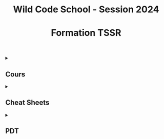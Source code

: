 <div align="center"><h1>Wild Code School - Session 2024</h1></div>
<div align="center"><h1>Formation TSSR</h1></div>
<br>
<br>

<details>
<summary><h2>Cours</h2></summary>
  <details>
  <summary><strong>Bash</strong></summary>
    
  - [Les scripts Bash - partie 1](https://github.com/ThoXinou/Cours_TSSR/blob/main/Bash/Les%20scripts%20Bash%20-%20partie%201.md)
  - [Les scripts Bash - partie 2](https://github.com/ThoXinou/Cours_TSSR/blob/main/Bash/Les%20scripts%20Bash%20-%20partie%202.md)
  - [Les scripts Bash - partie 3](https://github.com/ThoXinou/Cours_TSSR/blob/main/Bash/Les%20scripts%20Bash%20-%20partie%203.md)

  </details>
  
  <details>
  <summary><strong>Cybersécurité</strong></summary>

  - [Sécuriser les systèmes](https://github.com/ThoXinou/Cours_TSSR/blob/main/Cybers%C3%A9curit%C3%A9/S%C3%A9curiser%20les%20syst%C3%A8mes.md)

  </details>
  
  <details>
  <summary><strong>IT Management</strong></summary>

  - [Gestion des mises à jour](https://github.com/ThoXinou/Cours_TSSR/blob/main/IT%20Management/Gestion%20des%20mises%20%C3%A0%20jour.md)
  - [Journalisation](https://github.com/ThoXinou/Cours_TSSR/blob/main/IT%20Management/Journalisation.md)
  - [La messagerie](https://github.com/ThoXinou/Cours_TSSR/blob/main/IT%20Management/La%20messagerie.md)
  - [La supervision](https://github.com/ThoXinou/Cours_TSSR/blob/main/IT%20Management/La%20supervision.md)
  - [Le cloud](https://github.com/ThoXinou/Cours_TSSR/blob/main/IT%20Management/Le%20cloud.md)
  - [Les services bureautiques](https://github.com/ThoXinou/Cours_TSSR/blob/main/IT%20Management/Les%20services%20bureautiques.md)
  - [Sauvegarde & Archivage](https://github.com/ThoXinou/Cours_TSSR/blob/main/IT%20Management/Sauvegarde%20%26%20Archivage.md)
  - [Suivi de parc informatique](https://github.com/ThoXinou/Cours_TSSR/blob/main/IT%20Management/Suivi%20de%20parc%20informatique.md)
  - [Suivi des incidents](https://github.com/ThoXinou/Cours_TSSR/blob/main/IT%20Management/Suivi%20des%20incidents.md)


  </details>

  <details>
  <summary><strong>Méthodes</strong></summary>
  
  - [Git - GitHub](https://github.com/ThoXinou/Cours_TSSR/blob/main/M%C3%A9thodes/Git_GitHub.md)
  - [Introduction aux méthodes agiles](https://github.com/ThoXinou/Cours_TSSR/blob/main/M%C3%A9thodes/Introduction%20aux%20m%C3%A9thodes%20agiles.md)

  </details>

  <details>
  <summary><strong>OS</strong></summary>

  - [Architecture des ordinateurs (notions)](https://github.com/ThoXinou/Cours_TSSR/blob/main/OS/Architecture%20des%20ordinateurs%20(notions).md)
  - [Gestion du stockage](https://github.com/ThoXinou/Cours_TSSR/blob/main/OS/OS%20-%20Gestion%20du%20stockage.md)
  - [Gestion processeur et mémoire](https://github.com/ThoXinou/Cours_TSSR/blob/main/OS/OS%20-%20Gestion%20processeur%20et%20m%C3%A9moire.md)
  - [Interpréteurs de commandes](https://github.com/ThoXinou/Cours_TSSR/blob/main/OS/OS%20-%20Interpr%C3%A9teurs%20de%20commandes.md)
  - [Qu'est-ce qu'un système d'exploitation](https://github.com/ThoXinou/Cours_TSSR/blob/main/OS/OS%20-%20Qu'est-ce%20qu'un%20syst%C3%A8me%20d'exploitation.md)
  - [Stockage avancé](https://github.com/ThoXinou/Cours_TSSR/blob/main/OS/Stockage%20avanc%C3%A9.md)

  </details>

  <details>
  <summary><strong>Passage Titre</strong></summary>

  - [TSSR - Passage de titre](https://github.com/ThoXinou/Cours_TSSR/blob/main/Passage%20Titre/TSSR%20-%20Passage%20de%20titre.md)

  </details>

  <details>
  <summary><strong>Réseaux</strong></summary>

  - [DNS](https://github.com/ThoXinou/Cours_TSSR/blob/main/R%C3%A9seaux/DNS.md)
  - [Ethernet](https://github.com/ThoXinou/Cours_TSSR/blob/main/R%C3%A9seaux/Ethernet.md)
  - [IP version 4 - Adresse et paquet](https://github.com/ThoXinou/Cours_TSSR/blob/main/R%C3%A9seaux/IP%20version%204%20-%20Adresse%20et%20paquet.md)
  - [IP version 6 - Adresse et paquet](https://github.com/ThoXinou/Cours_TSSR/blob/main/R%C3%A9seaux/IP%20version%206%20-%20Adresse%20et%20paquet.md)
  - [La téléphonie sur IP](https://github.com/ThoXinou/Cours_TSSR/blob/main/R%C3%A9seaux/La%20t%C3%A9l%C3%A9phonie%20sur%20IP.md)
  - [Le routage IP](https://github.com/ThoXinou/Cours_TSSR/blob/main/R%C3%A9seaux/Le%20routage%20IP.md)
  - [Principe des réseaux](https://github.com/ThoXinou/Cours_TSSR/blob/main/R%C3%A9seaux/Principe%20des%20r%C3%A9seaux.md)
  - [WIFI](https://github.com/ThoXinou/Cours_TSSR/blob/main/R%C3%A9seaux/WIFI.md)

  </details>

  <details>
  <summary><strong>SysAdmin</strong></summary>

  - [Active Directory - partie 1](https://github.com/ThoXinou/Cours_TSSR/blob/main/SysAdmin/Active%20Directory%20-%20partie%201.md)
  - [Active Directory - partie 2](https://github.com/ThoXinou/Cours_TSSR/blob/main/SysAdmin/Active%20Directory%20-%20partie%202.md)
  - [Déploiement automatisé de Windows](https://github.com/ThoXinou/Cours_TSSR/blob/main/SysAdmin/D%C3%A9ploiement%20automatis%C3%A9%20de%20Windows.md)
  - [Les GPO](https://github.com/ThoXinou/Cours_TSSR/blob/main/SysAdmin/Les%20GPO.md)
  - [Les gestionnaires de paquets](https://github.com/ThoXinou/Cours_TSSR/blob/main/SysAdmin/Les%20gestionnaires%20de%20paquets.md)
  - [Les serveurs Web](https://github.com/ThoXinou/Cours_TSSR/blob/main/SysAdmin/Les%20serveurs%20web.md)
  - [Les utilisateurs - Partie 1](https://github.com/ThoXinou/Cours_TSSR/blob/main/SysAdmin/Les%20utilisateurs%20-%20Partie%201.md)
  - [Les utilisateurs - Partie 2](https://github.com/ThoXinou/Cours_TSSR/blob/main/SysAdmin/Les%20utilisateurs%20-%20Partie%202.md)
  - [Outils de l'admin](https://github.com/ThoXinou/Cours_TSSR/blob/main/SysAdmin/Outils%20de%20l'admin.md)
  - [WSUS](https://github.com/ThoXinou/Cours_TSSR/blob/main/SysAdmin/WSUS.md)

  </details>

  <details>
  <summary><strong>Sécurité Réseau</strong></summary>

  - [Cryptographie](https://github.com/ThoXinou/Cours_TSSR/blob/main/S%C3%A9curit%C3%A9%20R%C3%A9seau/Cryptographie.md)
  - [Filtrage réseau](https://github.com/ThoXinou/Cours_TSSR/blob/main/S%C3%A9curit%C3%A9%20R%C3%A9seau/Filtrage%20r%C3%A9seau.md)
  - [IDS_IPS](https://github.com/ThoXinou/Cours_TSSR/blob/main/S%C3%A9curit%C3%A9%20R%C3%A9seau/IDS_IPS.md)
  - [Introduction à la cybersécurité](https://github.com/ThoXinou/Cours_TSSR/blob/main/S%C3%A9curit%C3%A9%20R%C3%A9seau/Introduction%20%C3%A0%20la%20cybers%C3%A9curit%C3%A9.md)
  - [RADIUS](https://github.com/ThoXinou/Cours_TSSR/blob/main/S%C3%A9curit%C3%A9%20R%C3%A9seau/RADIUS.md)
  - [SSH](https://github.com/ThoXinou/Cours_TSSR/blob/main/S%C3%A9curit%C3%A9%20R%C3%A9seau/SSH.md)
  - [VPN](https://github.com/ThoXinou/Cours_TSSR/blob/main/S%C3%A9curit%C3%A9%20R%C3%A9seau/VPN.md)

  </details>

  <details>
  <summary><strong>TSSR</strong></summary>

  - [TSSR - Le métier](https://github.com/ThoXinou/Cours_TSSR/blob/main/TSSR/TSSR%20-%20Le%20m%C3%A9tier.md)
  - [TSSR - Les aspects juridiques](https://github.com/ThoXinou/Cours_TSSR/blob/main/TSSR/TSSR%20-%20Les%20aspects%20juridiques.md)
  - [TSSR - Les méthodes d'enseignement](https://github.com/ThoXinou/Cours_TSSR/blob/main/TSSR/TSSR%20-%20Les%20m%C3%A9thodes%20d'enseignement.md)
  - [TSSR - Les outils](https://github.com/ThoXinou/Cours_TSSR/blob/main/TSSR/TSSR%20-%20Les%20outils.md)
  - [TSSR - Présentation du programme](https://github.com/ThoXinou/Cours_TSSR/blob/main/TSSR/TSSR%20-%20Pr%C3%A9sentation%20du%20programme.md)

  </details>

  <details>
  <summary><strong>Virtualisation - Conteneurs</strong></summary>

  - [Docker](https://github.com/ThoXinou/Cours_TSSR/blob/main/Virtualisation%20-%20Conteneurs/Docker.md)
  - [La virtualisation](https://github.com/ThoXinou/Cours_TSSR/blob/main/Virtualisation%20-%20Conteneurs/La%20virtualisation.md)

  </details>

  <details>
  <summary><strong>Windows</strong></summary>

  - [Scripting Powershell - partie 1](https://github.com/ThoXinou/Cours_TSSR/blob/main/Windows/Scripting%20Powershell%20-%20partie%201.md)
  - [Scripting Powershell - partie 2](https://github.com/ThoXinou/Cours_TSSR/blob/main/Windows/Scripting%20Powershell%20-%20partie%202.md)
  - [Scripting Powershell - partie 3](https://github.com/ThoXinou/Cours_TSSR/blob/main/Windows/Scripting%20Powershell%20-%20partie%203.md)

 </details>
</details>

<details>
<summary><h2>Cheat Sheets</h2></summary>
  
  - [CIDR / Adresses Réseaux](https://github.com/ThoXinou/Cours_TSSR/blob/main/Cheat_Sheets/CIDR.md)
  - [Modèle OSI / Modèle TCP/IP](https://github.com/ThoXinou/Cours_TSSR/blob/main/Cheat_Sheets/CheatSheetModeleISO-TCP.md)
  - [Ports - Liste Complète](https://github.com/ThoXinou/Cours_TSSR/blob/main/Cheat_Sheets/Common_Ports.md)
  - [Ports - Liste Condensée + Couches OSI](https://github.com/ThoXinou/Cours_TSSR/blob/main/Cheat_Sheets/PortsCheatSheet.md)
  - [Commandes Linux - Utilisateurs/Groupes](https://github.com/ThoXinou/Cours_TSSR/blob/main/Cheat_Sheets/Linux_Commands_Users_Groups.md)

</details>

<details>
<summary><h2>PDT</h2></summary>

## Mise en situation professionnelle

### AD / Lecteur réseau (Mappage), Checkpoint 3 Partie 3 de l'exercice 1, Droits NTFS, Exercice 2 du Checkpoint 2
 - Article sur le mappage de lecteurs réseaux par GPO : https://www.it-connect.fr/comment-monter-un-lecteur-reseau-par-gpo/
 - Vidéo sur le mappage de lecteurs réseaux par GPO : https://www.youtube.com/watch?v=v__Y7_HeXrg&t=3s
 - Article sur les permissions NTFS : https://www.it-connect.fr/serveur-de-fichiers-les-permissions-ntfs-et-de-partage/
 - Vidéo sur les permissions NTFS : https://www.youtube.com/watch?v=Lfn99UGXZi0&t=3s
 - Article sur la commande  `net use` (**A SAVOIR**) : https://www.malekal.com/net-use-windows-partage-lecteur-reseau/

### Scripts PowerShell : Script CSV 
 - Article sur l'import d'utilisateurs dans un AD via un fichier CSV : https://www.it-connect.fr/chapitres/creer-des-utilisateurs-dans-lad-a-partir-dun-csv/
 - Vidéo sur l'import d'utilisateurs dans un AD via un fichier CSV : https://www.youtube.com/watch?v=cgVbXXIOoTc&t=4s

### Scripts Batch
 - Lien YT sur les bases du scripting Bash : https://www.youtube.com/watch?v=3sZ9cA2diFE

### Partie Linux : Gestion utilisateurs et groupes (Ajout/Retrait d'un compte, Ajout/Retrait d'un compte à un groupe, Ajout d'un compte dans un groupe sudo)
 - Cheat Sheet commandes Linux  : https://linuxcommandlibrary.com/basic/usersgroups

### Atelier TOIP
 - Lien Github vers l'atelier : https://github.com/ThoXinou/Cours_TSSR/blob/main/Ateliers/s17-atelier-VoIP-Freepbx.md

### TOIP
 - Lien GitHub vers le cours  : https://github.com/ThoXinou/Cours_TSSR/blob/main/Réseaux/La%20téléphonie%20sur%20IP.md
 - Lien vers la quête "Installation FreePBX" : https://odyssey.wildcodeschool.com/quests/2790
 - Lien vers la quête "Configuration FreePBX" : https://odyssey.wildcodeschool.com/quests/2791
 - Lien vers la quête "Création d'utilisateurs et de lignes FreePBX : https://odyssey.wildcodeschool.com/quests/2794

## Questionnaire

### Avantages du VDI
 - Lien Axis-Solutions sur les avantages / inconvenients du VDI : https://www.axis-solutions.fr/quels-sont-les-avantages-de-la-vdi-ou-bureau-virtuel/

### NAS / SAN
 - Article HyperTec : https://hypertecsp.com/fr-CA/knowledge-base/nas-ou-san/
 - Article IT-Connect : https://www.it-connect.fr/les-das-san-nas-et-le-stockage-cloud-pour-les-debutants/
 - Vidéo IT-Connect : https://www.youtube.com/watch?v=uT7uvxlyxeA

### Tableau protocoles (TCP/UDP) à revoir (Checkpoint 4)
 - Lien GitHub : https://github.com/ThoXinou/Cours_TSSR/blob/main/Cheat_Sheets/Common_Ports.md
 - Lien Github_2 : https://github.com/ThoXinou/Cours_TSSR/blob/main/Cheat_Sheets/PortsCheatSheet.md

### Table de routage d'un routeur IPv4 et IPv6
 - Commande Cisco pour faire un iproute
 - Lien pour les commandes d'un routeur Cisco : https://www.numelion.com/commandes-routeurs-cisco.html
 - Lien pour configurer une route statique en IPv6 : https://www.fingerinthenet.com/ipv6-route-statique/

### Sous-réseaux IP (Checkpoint 4)
 - Lien vers la quête "Découpage de réseaux IP : https://odyssey.wildcodeschool.com/quests/2277

### Veeam Backup, logiciel de sauvegarde
 - Lien IT-Connect sur la création de sauvegardes avec Veeam Backup : https://www.it-connect.fr/chapitres/creer-une-sauvegarde-complete-de-son-pc-avec-veeam-endpoint-backup/

## Oral

### Ajout d'un compte de messagerie dans un logiciel de messagerie et ajout d'une signature
 - Lien vers le support Mozilla pour la configuration automatique d'un compte sur Thunderbird : https://support.mozilla.org/fr/kb/configuration-automatique-de-compte
 - Lien vers le support Mozilla pour  la configuration manuelle d'un compte sur Thunderbird : https://support.mozilla.org/fr/kb/configurer-un-compte-manuellement
 - Lien vers le support Mozilla pour ajouter une signature aux mails : https://support.mozilla.org/fr/kb/ajouter-signature-messages

### Filtrer les messages d'une boite mail
 - Lien vers le support Mozilla pour classer les mails en utilisant des filtres : https://support.mozilla.org/fr/kb/classer-vos-messages-en-utilisant-des-filtres

### Modèle OSI
 - Lien vers un article de Community sur le modèle OSI : https://community.fs.com/fr/article/tcpip-vs-osi-whats-the-difference-between-the-two-models.html
 - Lien vers un article de Napsis sur le modèle OSI : https://www.napsis.fr/actualite/reseau-modele-osi/

### Utilisation GLPI
 - Lien vers un article très complet de Netpunet : https://neptunet.fr/glpi/

</details>
